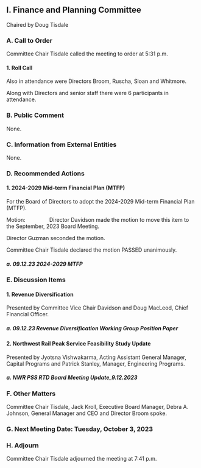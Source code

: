 ## I. Finance and Planning Committee

Chaired by Doug Tisdale

### A. Call to Order

Committee Chair Tisdale called the meeting to order at 5:31 p.m.

#### 1. Roll Call

Also in attendance were Directors Broom, Ruscha, Sloan and Whitmore.

Along with Directors and senior staff there were 6 participants in attendance.

### B. Public Comment

None.

### C. Information from External Entities

None.

### D. Recommended Actions

#### 1. 2024-2029 Mid-term Financial Plan (MTFP)

For the Board of Directors to adopt the 2024-2029 Mid-term Financial Plan (MTFP).

Motion:                Director Davidson made the motion to move this item to the September, 2023 Board Meeting.

Director Guzman seconded the motion.

Committee Chair Tisdale declared the motion PASSED unanimously.

##### a. 09.12.23  2024-2029 MTFP

### E. Discussion Items

#### 1. Revenue Diversification

Presented by Committee Vice Chair Davidson and Doug MacLeod, Chief Financial Officer.

##### a. 09.12.23 Revenue Diversification Working Group Position Paper

#### 2. Northwest Rail Peak Service Feasibility Study Update

Presented by Jyotsna Vishwakarma, Acting Assistant General Manager, Capital Programs and Patrick Stanley, Manager, Engineering Programs.

##### a. NWR PSS RTD Board Meeting Update_9.12.2023

### F. Other Matters

Committee Chair Tisdale, Jack Kroll, Executive Board Manager, Debra A. Johnson, General Manager and CEO and Director Broom spoke.

### G. Next Meeting Date: Tuesday, October 3, 2023

### H. Adjourn

Committee Chair Tisdale adjourned the meeting at 7:41 p.m.